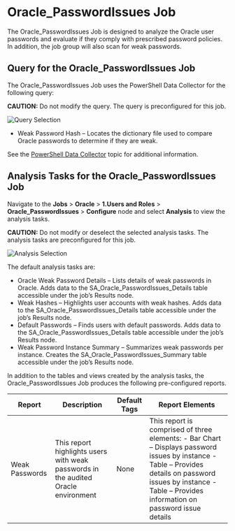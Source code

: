 # Oracle_PasswordIssues Job

The Oracle_PasswordIssues Job is designed to analyze the Oracle user passwords and evaluate if they
comply with prescribed password policies. In addition, the job group will also scan for weak
passwords.

## Query for the Oracle_PasswordIssues Job

The Oracle_PasswordIssues Job uses the PowerShell Data Collector for the following query:

**CAUTION:** Do not modify the query. The query is preconfigured for this job.

![Query Selection](/img/versioned_docs/accessanalyzer_11.6/accessanalyzer/solutions/databases/oracle/usersroles/jobgroup20.webp)

- Weak Password Hash – Locates the dictionary file used to compare Oracle passwords to determine if
  they are weak.

See the
[PowerShell Data Collector](/docs/accessanalyzer/11.6/accessanalyzer/admin/datacollector/powershell/overview.md)
topic for additional information.

## Analysis Tasks for the Oracle_PasswordIssues Job

Navigate to the **Jobs** > **Oracle** > **1.Users and Roles** > **Oracle_PasswordIssues** >
**Configure** node and select **Analysis** to view the analysis tasks.

**CAUTION:** Do not modify or deselect the selected analysis tasks. The analysis tasks are
preconfigured for this job.

![Analysis Selection](/img/versioned_docs/accessanalyzer_11.6/accessanalyzer/solutions/databases/oracle/usersroles/jobgroup21.webp)

The default analysis tasks are:

- Oracle Weak Password Details – Lists details of weak passwords in Oracle. Adds data to the
  SA_Oracle_PasswordIssues_Details table accessible under the job’s Results node.
- Weak Hashes – Highlights user accounts with weak hashes. Adds data to the
  SA_Oracle_PasswordIssues_Details table accessible under the job’s Results node.
- Default Passwords – Finds users with default passwords. Adds data to the
  SA_Oracle_PasswordIssues_Details table accessible under the job’s Results node.
- Weak Password Instance Summary – Summarizes weak passwords per instance. Creates the
  SA_Oracle_PasswordIssues_Summary table accessible under the job’s Results node.

In addition to the tables and views created by the analysis tasks, the Oracle_PasswordIssues Job
produces the following pre-configured reports.

| Report         | Description                                                                        | Default Tags | Report Elements                                                                                                                                                                                                   |
| -------------- | ---------------------------------------------------------------------------------- | ------------ | ----------------------------------------------------------------------------------------------------------------------------------------------------------------------------------------------------------------- |
| Weak Passwords | This report highlights users with weak passwords in the audited Oracle environment | None         | This report is comprised of three elements: - Bar Chart – Displays password issues by instance - Table – Provides details on password issues by instance - Table – Provides information on password issue details |
